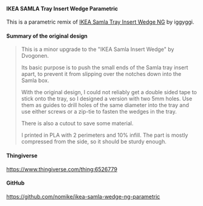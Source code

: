 #### IKEA SAMLA Tray Insert Wedge Parametric

This is a parametric remix of [IKEA Samla Tray Insert Wedge NG](https://www.thingiverse.com/thing:3572388) by iggyggi.

#### Summary of the original design

> This is a minor upgrade to the "IKEA Samla Insert Wedge" by Dvogonen.
>
> Its basic purpose is to push the small ends of the Samla tray insert apart, to prevent it from slipping over the notches down into the Samla box.
>
> With the original design, I could not reliably get a double sided tape to stick onto the tray, so I designed a version with two 5mm holes. Use them as guides to drill holes of the same diameter into the tray and use either screws or a zip-tie to fasten the wedges in the tray.
>
> There is also a cutout to save some material.
>
> I printed in PLA with 2 perimeters and 10% infill. The part is mostly compressed from the side, so it should be sturdy enough.

#### Thingiverse

<https://www.thingiverse.com/thing:6526779>

#### GitHub

<https://github.com/nomike/ikea-samla-wedge-ng-parametric>
